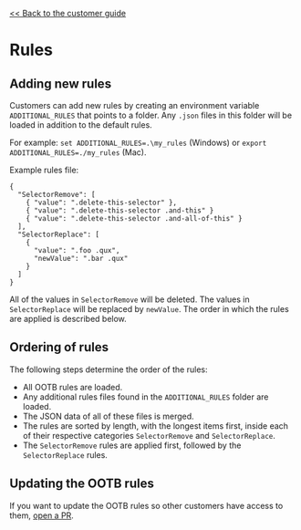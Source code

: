 [<< Back to the customer guide](../customer_guide.md)

# Rules

## Adding new rules

Customers can add new rules by creating an environment variable `ADDITIONAL_RULES` that points to a folder. Any `.json` files in this folder will be loaded in addition to the default rules.

For example: `set ADDITIONAL_RULES=.\my_rules` (Windows) or `export ADDITIONAL_RULES=./my_rules` (Mac).

Example rules file:

    {
      "SelectorRemove": [
        { "value": ".delete-this-selector" },
        { "value": ".delete-this-selector .and-this" }
        { "value": ".delete-this-selector .and-all-of-this" }
      ],
      "SelectorReplace": [
        {
          "value": ".foo .qux",
          "newValue": ".bar .qux"
        }
      ]
    }

All of the values in `SelectorRemove` will be deleted. The values in `SelectorReplace` will be replaced by `newValue`. The order in which the rules are applied is described below.

## Ordering of rules

The following steps determine the order of the rules:

- All OOTB rules are loaded.
- Any additional rules files found in the `ADDITIONAL_RULES` folder are loaded.
- The JSON data of all of these files is merged.
- The rules are sorted by length, with the longest items first, inside each of their respective categories `SelectorRemove` and `SelectorReplace`.
- The `SelectorRemove` rules are applied first, followed by the `SelectorReplace` rules.

## Updating the OOTB rules

If you want to update the OOTB rules so other customers have access to them, [open a PR](https://github.com/IBM/spm-ui-upgrade-helper).
